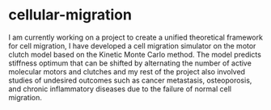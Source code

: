 # cellular-migration
 I am currently working on a project to create a unified theoretical framework for cell migration, I have developed a cell migration simulator on the motor clutch model based on the Kinetic Monte Carlo method. The model predicts stiffness optimum that can be shifted by alternating the number of active molecular motors and clutches and my rest of the project also involved studies of undesired outcomes such as cancer metastasis, osteoporosis, and chronic inflammatory diseases due to the failure of normal cell migration. 
